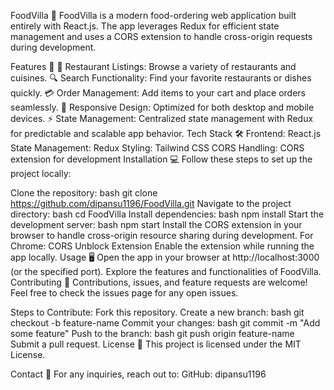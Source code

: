 FoodVilla 🍴
FoodVilla is a modern food-ordering web application built entirely with React.js. The app leverages Redux for efficient state management and uses a CORS extension to handle cross-origin requests during development.

Features 🚀
🛒 Restaurant Listings: Browse a variety of restaurants and cuisines.
🔍 Search Functionality: Find your favorite restaurants or dishes quickly.
💳 Order Management: Add items to your cart and place orders seamlessly.
📱 Responsive Design: Optimized for both desktop and mobile devices.
⚡ State Management: Centralized state management with Redux for predictable and scalable app behavior.
Tech Stack 🛠️
Frontend: React.js
State Management: Redux
Styling: Tailwind CSS
CORS Handling: CORS extension for development
Installation 💻
Follow these steps to set up the project locally:

Clone the repository:
bash
git clone https://github.com/dipansu1196/FoodVilla.git
Navigate to the project directory:
bash
cd FoodVilla
Install dependencies:
bash
npm install
Start the development server:
bash
npm start
Install the CORS extension in your browser to handle cross-origin resource sharing during development.
For Chrome: CORS Unblock Extension
Enable the extension while running the app locally.
Usage 🖥️
Open the app in your browser at http://localhost:3000 (or the specified port).
Explore the features and functionalities of FoodVilla.
Contributing 🤝
Contributions, issues, and feature requests are welcome!
Feel free to check the issues page for any open issues.

Steps to Contribute:
Fork this repository.
Create a new branch:
bash
git checkout -b feature-name
Commit your changes:
bash
git commit -m "Add some feature"
Push to the branch:
bash
git push origin feature-name
Submit a pull request.
License 📄
This project is licensed under the MIT License.

Contact 📧
For any inquiries, reach out to:
GitHub: dipansu1196
